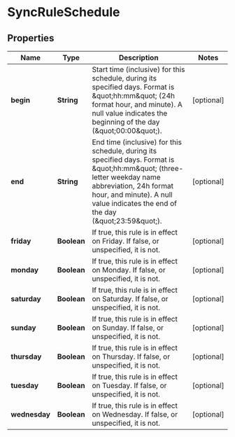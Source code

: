 
# SyncRuleSchedule

## Properties
Name | Type | Description | Notes
------------ | ------------- | ------------- | -------------
**begin** | **String** | Start time (inclusive) for this schedule, during its specified days.  Format is \&quot;hh:mm\&quot; (24h format hour, and minute).  A null value indicates the beginning of the day (\&quot;00:00\&quot;). |  [optional]
**end** | **String** | End time (inclusive) for this schedule, during its specified days.  Format is \&quot;hh:mm\&quot; (three-letter weekday name abbreviation, 24h format hour, and minute).  A null value indicates the end of the day (\&quot;23:59\&quot;). |  [optional]
**friday** | **Boolean** | If true, this rule is in effect on Friday.  If false, or unspecified, it is not. |  [optional]
**monday** | **Boolean** | If true, this rule is in effect on Monday.  If false, or unspecified, it is not. |  [optional]
**saturday** | **Boolean** | If true, this rule is in effect on Saturday.  If false, or unspecified, it is not. |  [optional]
**sunday** | **Boolean** | If true, this rule is in effect on Sunday.  If false, or unspecified, it is not. |  [optional]
**thursday** | **Boolean** | If true, this rule is in effect on Thursday.  If false, or unspecified, it is not. |  [optional]
**tuesday** | **Boolean** | If true, this rule is in effect on Tuesday.  If false, or unspecified, it is not. |  [optional]
**wednesday** | **Boolean** | If true, this rule is in effect on Wednesday.  If false, or unspecified, it is not. |  [optional]



